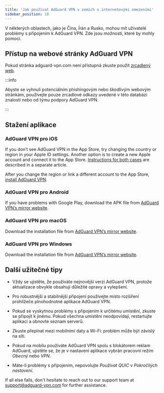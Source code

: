 ```yaml
---
title: 'Jak používat AdGuard VPN v zemích s internetovými omezeními'
sidebar_position: 10
---
```


V některých oblastech, jako je Čína, Írán a Rusko, mohou mít uživatelé problémy s připojením k AdGuard VPN. Zde jsou možnosti, které by mohly pomoci.

## Přístup na webové stránky AdGuard VPN

Pokud stránka adguard-vpn.com není přístupná zkuste použít [zrcadlený web](https://adguardvpn-help.com/).

:::info

Abyste se vyhnuli potenciálním phishingovým nebo škodlivým webovým stránkám, používejte pouze zrcadlové odkazy uvedené v této databázi znalostí nebo od týmu podpory AdGuard VPN.

:::

## Stažení aplikace

### AdGuard VPN pro iOS

If you don’t see AdGuard VPN in the App Store, try changing the country or region in your Apple ID settings. Another option is to create a new Apple account and connect it to the App Store. [Instructions for both cases](/adguard-vpn-for-ios/solving-problems/app-store) are described in a separate article.

After you change the region or link a different account to the App Store, [install AdGuard VPN](https://apps.apple.com/us/app/adguard-vpn-unlimited-fast/id1525373602).

### AdGuard VPN pro Android

If you have problems with Google Play, download the APK file from [AdGuard VPN’s mirror website](https://adguardvpn-help.com/android/overview.html).

### AdGuard VPN pro macOS

Download the installation file from [AdGuard VPN’s mirror website](https://adguardvpn-help.com/windows/overview.html).

### AdGuard VPN pro Windows

Download the installation file from [AdGuard VPN’s mirror website](https://adguardvpn-help.com/mac/overview.html).

## Další užitečné tipy

- Vždy se ujistěte, že používáte nejnovější verzi AdGuard VPN, protože aktualizace obvykle obsahují důležité opravy a vylepšení.

- Pro robustnější a stabilnější připojení používejte místo rozšíření prohlížeče plnohodnotné aplikace AdGuard VPN.

- Pokud se vyskytnou problémy s připojením k určitému umístění, zkuste se připojit k jinému. Pokud všechna umístění neodpovídají, restartujte aplikaci a obnovte seznam serverů.

- Zkuste přepínat mezi mobilními daty a Wi-Fi: problém může být závislý na síti.

- Pokud na mobilu používáte AdGuard VPN spolu s blokátorem reklam AdGuard, ujistěte se, že je v nastavení aplikace vybrán pracovní režim *Obecný* nebo *VPN*.

- Máte-li problémy s připojením, nepovolujte *Používat QUIC* v *Pokročilých nastavení*.

If all else fails, don't hesitate to reach out to our support team at <support@adguard-vpn.com> for further assistance.
